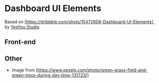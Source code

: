 # Dashboard UI Elements

Based on [https://dribbble.com/shots/15472608-Dashboard-UI-Elements], by [YesYou Studio](https://dribbble.com/yesyou)

## Front-end

## Other

- Image from [https://www.pexels.com/photo/green-grass-field-and-green-tress-during-day-time-131723/]
